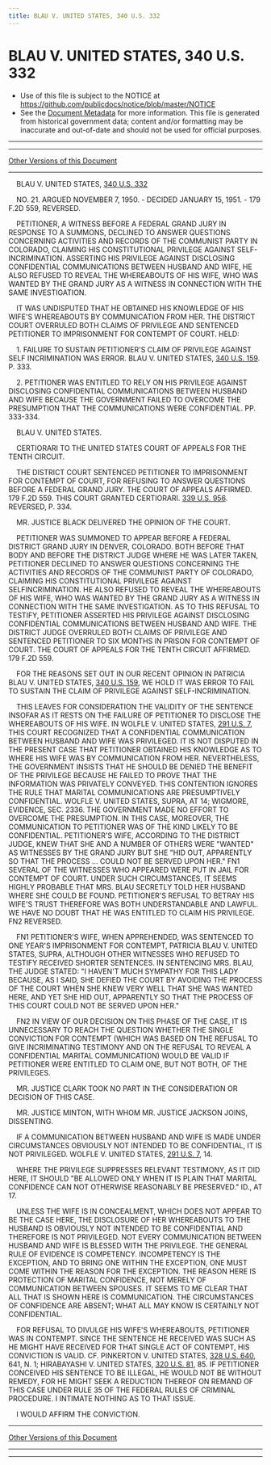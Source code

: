 ```yaml
---
title: BLAU V. UNITED STATES, 340 U.S. 332
---
```


# BLAU V. UNITED STATES, 340 U.S. 332

* Use of this file is subject to the NOTICE at https://github.com/publicdocs/notice/blob/master/NOTICE
* See the [Document Metadata](../../../index.md) for more information.
  This file is generated from historical government data; content and/or formatting may be inaccurate and out-of-date and should not be used for official purposes.

----------
----------

[Other Versions of this Document](https://publicdocs.github.io/go/links?ns=uslm-x&ref=%2Fus%2Fcourts%2Fscotus%2FusReporter%2F340%2F332)

----------

    BLAU V. UNITED STATES, [340 U.S. 332][/us/courts/scotus/usReporter/340/332]

    NO. 21.  ARGUED NOVEMBER 7, 1950.  - DECIDED JANUARY 15, 1951.  - 179 F.2D 559, REVERSED.

    PETITIONER, A WITNESS BEFORE A FEDERAL GRAND JURY IN RESPONSE TO A SUMMONS, DECLINED TO ANSWER QUESTIONS CONCERNING ACTIVITIES AND RECORDS OF THE COMMUNIST PARTY IN COLORADO, CLAIMING HIS CONSTITUTIONAL PRIVILEGE AGAINST SELF-INCRIMINATION.  ASSERTING HIS PRIVILEGE AGAINST DISCLOSING CONFIDENTIAL COMMUNICATIONS BETWEEN HUSBAND AND WIFE, HE ALSO REFUSED TO REVEAL THE WHEREABOUTS OF HIS WIFE, WHO WAS WANTED BY THE GRAND JURY AS A WITNESS IN CONNECTION WITH THE SAME INVESTIGATION.

    IT WAS UNDISPUTED THAT HE OBTAINED HIS KNOWLEDGE OF HIS WIFE'S WHEREABOUTS BY COMMUNICATION FROM HER.  THE DISTRICT COURT OVERRULED BOTH CLAIMS OF PRIVILEGE AND SENTENCED PETITIONER TO IMPRISONMENT FOR CONTEMPT OF COURT.  HELD:

    1.  FAILURE TO SUSTAIN PETITIONER'S CLAIM OF PRIVILEGE AGAINST SELF INCRIMINATION WAS ERROR.  BLAU V. UNITED STATES, [340 U.S. 159][/us/courts/scotus/usReporter/340/159].  P. 333.

    2.  PETITIONER WAS ENTITLED TO RELY ON HIS PRIVILEGE AGAINST DISCLOSING CONFIDENTIAL COMMUNICATIONS BETWEEN HUSBAND AND WIFE BECAUSE THE GOVERNMENT FAILED TO OVERCOME THE PRESUMPTION THAT THE COMMUNICATIONS WERE CONFIDENTIAL.  PP. 333-334.

    BLAU V. UNITED STATES.

    CERTIORARI TO THE UNITED STATES COURT OF APPEALS FOR THE TENTH CIRCUIT.

    THE DISTRICT COURT SENTENCED PETITIONER TO IMPRISONMENT FOR CONTEMPT OF COURT, FOR REFUSING TO ANSWER QUESTIONS BEFORE A FEDERAL GRAND JURY.  THE COURT OF APPEALS AFFIRMED.  179 F.2D 559.  THIS COURT GRANTED CERTIORARI.  [339 U.S. 956][/us/courts/scotus/usReporter/339/956].  REVERSED, P. 334.

    MR. JUSTICE BLACK DELIVERED THE OPINION OF THE COURT.

    PETITIONER WAS SUMMONED TO APPEAR BEFORE A FEDERAL DISTRICT GRAND JURY IN DENVER, COLORADO.  BOTH BEFORE THAT BODY AND BEFORE THE DISTRICT JUDGE WHERE HE WAS LATER TAKEN, PETITIONER DECLINED TO ANSWER QUESTIONS CONCERNING THE ACTIVITIES AND RECORDS OF THE COMMUNIST PARTY OF COLORADO, CLAIMING HIS CONSTITUTIONAL PRIVILEGE AGAINST SELFINCRIMINATION.  HE ALSO REFUSED TO REVEAL THE WHEREABOUTS OF HIS WIFE, WHO WAS WANTED BY THE GRAND JURY AS A WITNESS IN CONNECTION WITH THE SAME INVESTIGATION.  AS TO THIS REFUSAL TO TESTIFY, PETITIONER ASSERTED HIS PRIVILEGE AGAINST DISCLOSING CONFIDENTIAL COMMUNICATIONS BETWEEN HUSBAND AND WIFE.  THE DISTRICT JUDGE OVERRULED BOTH CLAIMS OF PRIVILEGE AND SENTENCED PETITIONER TO SIX MONTHS IN PRISON FOR CONTEMPT OF COURT.  THE COURT OF APPEALS FOR THE TENTH CIRCUIT AFFIRMED.  179 F.2D 559.

    FOR THE REASONS SET OUT IN OUR RECENT OPINION IN PATRICIA BLAU V. UNITED STATES, [340 U.S. 159][/us/courts/scotus/usReporter/340/159], WE HOLD IT WAS ERROR TO FAIL TO SUSTAIN THE CLAIM OF PRIVILEGE AGAINST SELF-INCRIMINATION.

    THIS LEAVES FOR CONSIDERATION THE VALIDITY OF THE SENTENCE INSOFAR AS IT RESTS ON THE FAILURE OF PETITIONER TO DISCLOSE THE WHEREABOUTS OF HIS WIFE.  IN WOLFLE V. UNITED STATES, [291 U.S. 7][/us/courts/scotus/usReporter/291/7], THIS COURT RECOGNIZED THAT A CONFIDENTIAL COMMUNICATION BETWEEN HUSBAND AND WIFE WAS PRIVILEGED.  IT IS NOT DISPUTED IN THE PRESENT CASE THAT PETITIONER OBTAINED HIS KNOWLEDGE AS TO WHERE HIS WIFE WAS BY COMMUNICATION FROM HER.  NEVERTHELESS, THE GOVERNMENT INSISTS THAT HE SHOULD BE DENIED THE BENEFIT OF THE PRIVILEGE BECAUSE HE FAILED TO PROVE THAT THE INFORMATION WAS PRIVATELY CONVEYED.  THIS CONTENTION IGNORES THE RULE THAT MARITAL COMMUNICATIONS ARE PRESUMPTIVELY CONFIDENTIAL.  WOLFLE V. UNITED STATES, SUPRA, AT 14; WIGMORE, EVIDENCE, SEC. 2336.  THE GOVERNMENT MADE NO EFFORT TO OVERCOME THE PRESUMPTION.  IN THIS CASE, MOREOVER, THE COMMUNICATION TO PETITIONER WAS OF THE KIND LIKELY TO BE CONFIDENTIAL.  PETITIONER'S WIFE, ACCORDING TO THE DISTRICT JUDGE, KNEW THAT SHE AND A NUMBER OF OTHERS WERE "WANTED" AS WITNESSES BY THE GRAND JURY BUT SHE "HID OUT, APPARENTLY SO THAT THE PROCESS  ...  COULD NOT BE SERVED UPON HER."  FN1  SEVERAL OF THE WITNESSES WHO APPEARED WERE PUT IN JAIL FOR CONTEMPT OF COURT.  UNDER SUCH CIRCUMSTANCES, IT SEEMS HIGHLY PROBABLE THAT MRS. BLAU SECRETLY TOLD HER HUSBAND WHERE SHE COULD BE FOUND.  PETITIONER'S REFUSAL TO BETRAY HIS WIFE'S TRUST THEREFORE WAS BOTH UNDERSTANDABLE AND LAWFUL.  WE HAVE NO DOUBT THAT HE WAS ENTITLED TO CLAIM HIS PRIVILEGE.  FN2  REVERSED.

    FN1  PETITIONER'S WIFE, WHEN APPREHENDED, WAS SENTENCED TO ONE YEAR'S IMPRISONMENT FOR CONTEMPT, PATRICIA BLAU V. UNITED STATES, SUPRA, ALTHOUGH OTHER WITNESSES WHO REFUSED TO TESTIFY RECEIVED SHORTER SENTENCES.  IN SENTENCING MRS. BLAU, THE JUDGE STATED:  "I HAVEN'T MUCH SYMPATHY FOR THIS LADY BECAUSE, AS I SAID, SHE DEFIED THE COURT BY AVOIDING THE PROCESS OF THE COURT WHEN SHE KNEW VERY WELL THAT SHE WAS WANTED HERE, AND YET SHE HID OUT, APPARENTLY SO THAT THE PROCESS OF THIS COURT COULD NOT BE SERVED UPON HER."

    FN2  IN VIEW OF OUR DECISION ON THIS PHASE OF THE CASE, IT IS UNNECESSARY TO REACH THE QUESTION WHETHER THE SINGLE CONVICTION FOR CONTEMPT (WHICH WAS BASED ON THE REFUSAL TO GIVE INCRIMINATING TESTIMONY AND ON THE REFUSAL TO REVEAL A CONFIDENTIAL MARITAL COMMUNICATION) WOULD BE VALID IF PETITIONER WERE ENTITLED TO CLAIM ONE, BUT NOT BOTH, OF THE PRIVILEGES.

    MR. JUSTICE CLARK TOOK NO PART IN THE CONSIDERATION OR DECISION OF THIS CASE.

    MR. JUSTICE MINTON, WITH WHOM MR. JUSTICE JACKSON JOINS, DISSENTING.

    IF A COMMUNICATION BETWEEN HUSBAND AND WIFE IS MADE UNDER CIRCUMSTANCES OBVIOUSLY NOT INTENDED TO BE CONFIDENTIAL, IT IS NOT PRIVILEGED.  WOLFLE V. UNITED STATES, [291 U.S. 7][/us/courts/scotus/usReporter/291/7], 14.

    WHERE THE PRIVILEGE SUPPRESSES RELEVANT TESTIMONY, AS IT DID HERE, IT SHOULD "BE ALLOWED ONLY WHEN IT IS PLAIN THAT MARITAL CONFIDENCE CAN NOT OTHERWISE REASONABLY BE PRESERVED."  ID., AT 17.

    UNLESS THE WIFE IS IN CONCEALMENT, WHICH DOES NOT APPEAR TO BE THE CASE HERE, THE DISCLOSURE OF HER WHEREABOUTS TO THE HUSBAND IS OBVIOUSLY NOT INTENDED TO BE CONFIDENTIAL AND THEREFORE IS NOT PRIVILEGED.  NOT EVERY COMMUNICATION BETWEEN HUSBAND AND WIFE IS BLESSED WITH THE PRIVILEGE.  THE GENERAL RULE OF EVIDENCE IS COMPETENCY.  INCOMPETENCY IS THE EXCEPTION, AND TO BRING ONE WITHIN THE EXCEPTION, ONE MUST COME WITHIN THE REASON FOR THE EXCEPTION.  THE REASON HERE IS PROTECTION OF MARITAL CONFIDENCE, NOT MERELY OF COMMUNICATION BETWEEN SPOUSES.  IT SEEMS TO ME CLEAR THAT ALL THAT IS SHOWN HERE IS COMMUNICATION.  THE CIRCUMSTANCES OF CONFIDENCE ARE ABSENT; WHAT ALL MAY KNOW IS CERTAINLY NOT CONFIDENTIAL.

    FOR REFUSAL TO DIVULGE HIS WIFE'S WHEREABOUTS, PETITIONER WAS IN CONTEMPT.  SINCE THE SENTENCE HE RECEIVED WAS SUCH AS HE MIGHT HAVE RECEIVED FOR THAT SINGLE ACT OF CONTEMPT, HIS CONVICTION IS VALID.  CF. PINKERTON V. UNITED STATES, [328 U.S. 640][/us/courts/scotus/usReporter/328/640], 641, N. 1; HIRABAYASHI V. UNITED STATES, [320 U.S. 81][/us/courts/scotus/usReporter/320/81], 85.  IF PETITIONER CONCEIVED HIS SENTENCE TO BE ILLEGAL, HE WOULD NOT BE WITHOUT REMEDY, FOR HE MIGHT SEEK A REDUCTION THEREOF ON REMAND OF THIS CASE UNDER RULE 35 OF THE FEDERAL RULES OF CRIMINAL PROCEDURE.  I INTIMATE NOTHING AS TO THAT ISSUE.

    I WOULD AFFIRM THE CONVICTION.

----------

[Other Versions of this Document](https://publicdocs.github.io/go/links?ns=uslm-x&ref=%2Fus%2Fcourts%2Fscotus%2FusReporter%2F340%2F332)

----------
----------

[/us/courts/scotus/usReporter/340/332]: https://publicdocs.github.io/go/links?ns=uslm-x&ref=%2Fus%2Fcourts%2Fscotus%2FusReporter%2F340%2F332
[/us/courts/scotus/usReporter/340/159]: https://publicdocs.github.io/go/links?ns=uslm-x&ref=%2Fus%2Fcourts%2Fscotus%2FusReporter%2F340%2F159
[/us/courts/scotus/usReporter/339/956]: https://publicdocs.github.io/go/links?ns=uslm-x&ref=%2Fus%2Fcourts%2Fscotus%2FusReporter%2F339%2F956
[/us/courts/scotus/usReporter/340/159]: https://publicdocs.github.io/go/links?ns=uslm-x&ref=%2Fus%2Fcourts%2Fscotus%2FusReporter%2F340%2F159
[/us/courts/scotus/usReporter/291/7]: https://publicdocs.github.io/go/links?ns=uslm-x&ref=%2Fus%2Fcourts%2Fscotus%2FusReporter%2F291%2F7
[/us/courts/scotus/usReporter/291/7]: https://publicdocs.github.io/go/links?ns=uslm-x&ref=%2Fus%2Fcourts%2Fscotus%2FusReporter%2F291%2F7
[/us/courts/scotus/usReporter/328/640]: https://publicdocs.github.io/go/links?ns=uslm-x&ref=%2Fus%2Fcourts%2Fscotus%2FusReporter%2F328%2F640
[/us/courts/scotus/usReporter/320/81]: https://publicdocs.github.io/go/links?ns=uslm-x&ref=%2Fus%2Fcourts%2Fscotus%2FusReporter%2F320%2F81


